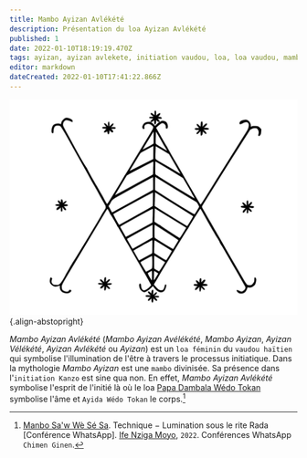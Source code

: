 ```yaml
---
title: Mambo Ayizan Avlékété
description: Présentation du loa Ayizan Avlékété
published: 1
date: 2022-01-10T18:19:19.470Z
tags: ayizan, ayizan avlekete, initiation vaudou, loa, loa vaudou, mambo, mambo ayizan, mambo ayizan avlekete, palme
editor: markdown
dateCreated: 2022-01-10T17:41:22.866Z
---
```


![ayizan-velekete.png](/images/symboles/veve/ayizan-velekete.png){.align-abstopright}

*Mambo Ayizan Avlékété* (*Mambo Ayizan Avélékété*, *Mambo Ayizan*, *Ayizan Vélékété*, *Ayizan Avlékété* ou *Ayizan*) est un `loa féminin` du `vaudou haïtien` qui symbolise l'illumination de l'être à travers le processus initiatique.  Dans la mythologie *Mambo Ayizan* est une `mambo` divinisée. Sa présence dans l'`initiation Kanzo` est sine qua non. En effet, *Mambo Ayizan Avlékété* symbolise l'esprit de l'initié là où le loa [Papa Dambala Wédo Tokan](/fr/encyclopedie/dambala-wedo-tokan) symbolise l'âme et `Ayida Wédo Tokan` le corps.[^1]

[^1]:  [Manbo Sa'w Wè Sé Sa](https://www.facebook.com/rosmywaystv). Technique − Lumination sous le rite Rada [Conférence WhatsApp]. [Ife Nziga Moyo](https://www.facebook.com/IF%C3%89-Nzinga-Moyo-102447998373899/), `2022`. Conférences WhatsApp `Chimen Ginen`.